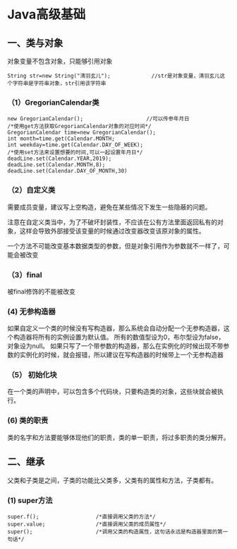 # Java高级基础
## 一、类与对象
对象变量不包含对象，只能够引用对象
```Java{2}
String str=new String("清羽玄儿");             //str是对象变量，清羽玄儿这个字符串是字符串对象，str引用该字符串
```
### （1）GregorianCalendar类
```Java{2}
new GregorianCalendar();                    //可以传参年月日
/*使用get方法获取GregorianCalendar对象的对应时间*/
GregorianCalendar time=new GregorianCalendar();
int month=time.get(Calendar.MONTH;
int weekday=time.get(Calendar.DAY_OF_WEEK);
/*使用set方法来设置想要的时间,可以一起设置年月日*/
deadLine.set(Calendar.YEAR,2019);
deadLine.set(Calendar.MONTH,8);
deadLine.set(Calendar.DAY_OF_MONTH,30)
```
### （2）自定义类
需要成员变量，建议写上空构造，避免在某些情况下发生一些隐蔽的问题。

注意在自定义类当中，为了不破坏封装性，不应该在公有方法里面返回私有的对象，这样会导致外部接受该变量的时候通过改变器改变该原对象的属性。

一个方法不可能改变基本数据类型的参数，但是对象引用作为参数就不一样了，可能会被改变

### （3）final
被final修饰的不能被改变

###  (4) 无参构造器
如果自定义一个类的时候没有写构造器，那么系统会自动分配一个无参构造器，这个构造器将所有的实例设置为默认值。
所有的数值型设为0，布尔型设为false，对象设为null。
如果只写了一个带参数的构造器，那么在实例化的时候出现不带参数的实例化的时候，就会报错，所以建议在写构造器的时候带上一个无参构造器

### （5） 初始化块
在一个类的声明中，可以包含多个代码块，只要构造类的对象，这些块就会被执行。

### (6) 类的职责
类的名字和方法要能够体现他们的职责，类的单一职责，将过多职责的类分解开。


## 二、继承
父类和子类是之间，子类的功能比父类多，父类有的属性和方法，子类都有。
### (1) super方法
```Java{2}
super.f();                  /*直接调用父类的方法*/
super.value;                /*直接调用父类的成员属性*/
super();                    /*调用父类的构造属性，这句话永远是构造器里面的第一句话*/
```
